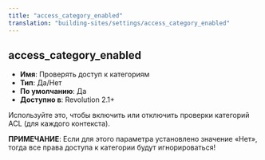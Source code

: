 ```yaml
---
title: "access_category_enabled"
translation: "building-sites/settings/access_category_enabled"
---
```


## access_category_enabled

-   **Имя**: Проверять доступ к категориям
-   **Тип**: Да/Нет
-   **По умолчанию**: Да
-   **Доступно в**: Revolution 2.1+

Используйте это, чтобы включить или отключить проверки категорий ACL (для каждого контекста).

**ПРИМЕЧАНИЕ**: Если для этого параметра установлено значение «Нет», тогда все права доступа к категории будут игнорироваться!
